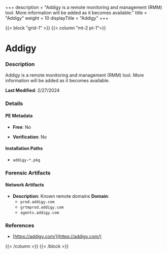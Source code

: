 +++
description = "Addigy is a remote monitoring and management (RMM) tool. More information will be added as it becomes available."
title = "Addigy"
weight = 10
displayTitle = "Addigy"
+++


{{< block "grid-1" >}}
{{< column "mt-2 pt-1">}}

# Addigy


### Description

Addigy is a remote monitoring and management (RMM) tool. More information will be added as it becomes available.



**Last Modified**: 2/27/2024

### Details


#### PE Metadata


- **Free**: No

- **Verification**: No




#### Installation Paths
- `addigy-*.pkg`

### Forensic Artifacts




#### Network Artifacts

- **Description**: Known remote domains
  **Domain**:
    - `prod.addigy.com`
    - `grtmprod.addigy.com`
    - `agents.addigy.com`





### References
- [https://addigy.com/](https://addigy.com/)



{{< /column >}}
{{< /block >}}

